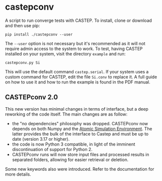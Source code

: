 # castepconv

A script to run converge tests with CASTEP. To install, clone or download and then use pip:

    pip install ./castepconv --user
    
The `--user` option is not necessary but it's recommended as it will not require admin access to the system to work.
To test, having CASTEP installed on your system, visit the directory `example` and run:

    castepconv.py Si

This will use the default command `castep.serial`. If your system uses a custom command for CASTEP, edit the file `Si.conv`
to replace it. A full guide on how to use it and how to run the example is found in the PDF manual.

## CASTEPconv 2.0

This new version has minimal changes in terms of interface, but a deep reworking of the code itself. The main changes are as follow:
* the "no dependencies" philosophy was dropped. CASTEPconv now depends on both Numpy and the [Atomic Simulation Environment](https://wiki.fysik.dtu.dk/ase/). The latter provides the bulk of the interface to Castep and must be up to date (version 3.17 or higher).
* the code is now Python 3 compatible, in light of the imminent discontinuation of support for Python 2.
* CASTEPconv runs will now store input files and processed results in separated folders, allowing for easier retrieval or deletion.

Some new keywords also were introduced. Refer to the documentation for more details.